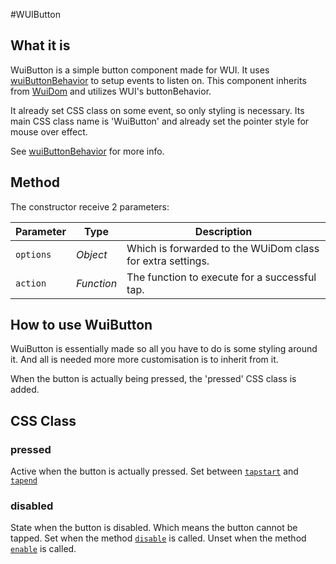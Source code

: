 #WUIButton

## What it is

WuiButton is a simple button component made for WUI.
It uses [wuiButtonBehavior](https://github.com/Wizcorp/wui-buttonBehavior) to setup events to listen on.
This component inherits from [WuiDom](https://github.com/Wizcorp/wui-Dom) and utilizes WUI's buttonBehavior.

It already set CSS class on some event, so only styling is necessary.
Its main CSS class name is 'WuiButton' and already set the pointer style for mouse over effect.

See [wuiButtonBehavior](https://github.com/Wizcorp/wui-buttonBehavior) for more info.

## Method

The constructor receive 2 parameters:

| Parameter | Type       | Description
| --------- | ---------- | -----------
| `options` | _Object_   | Which is forwarded to the WUiDom class for extra settings.
| `action`  | _Function_ | The function to execute for a successful tap.

## How to use WuiButton

WuiButton is essentially made so all you have to do is some styling around it.
And all is needed more more customisation is to inherit from it.

When the button is actually being pressed, the 'pressed' CSS class is added.


## CSS Class

### pressed
Active when the button is actually pressed.
Set between [`tapstart`](https://github.com/Wizcorp/wui-buttonBehavior#tapstart)
and [`tapend`](https://github.com/Wizcorp/wui-buttonBehavior#tapend)


### disabled
State when the button is disabled. Which means the button cannot be tapped.
Set when the method [`disable`](https://github.com/Wizcorp/wui-buttonBehavior#disable) is called.
Unset when the method [`enable`](https://github.com/Wizcorp/wui-buttonBehavior#enable) is called.